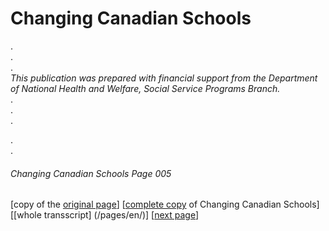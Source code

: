 # Changing Canadian Schools
.  
.  
.  
*This publication was prepared with financial support
from the Department of National Health and Welfare,
Social Service Programs Branch.*  
.  
.  
.  

.  
.  
###### Changing Canadian Schools Page 005

[copy of the [original page](/copies-from-original/CCS005.png)]
[[complete copy](/copies-from-original/BestCopy_Changing_Canadian_Schools_Perspectives_on_Disability_and_Inclusion.pdf) of Changing Canadian Schools]
[[whole transscript] (/pages/en/)]
[[next page](Changing_Canadian_Schools-006)]


